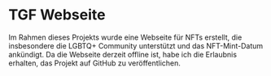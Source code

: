 # TGF Webseite

Im Rahmen dieses Projekts wurde eine Webseite für NFTs erstellt, die insbesondere die LGBTQ+ Community unterstützt und das NFT-Mint-Datum ankündigt. Da die Webseite derzeit offline ist, habe ich die Erlaubnis erhalten, das Projekt auf GitHub zu veröffentlichen.
